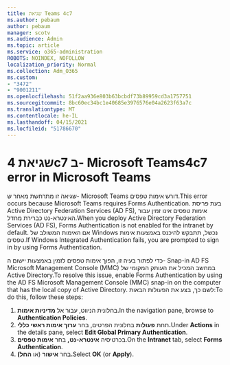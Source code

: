 ```yaml
---
title: שגיאת Teams 4c7
ms.author: pebaum
author: pebaum
manager: scotv
ms.audience: Admin
ms.topic: article
ms.service: o365-administration
ROBOTS: NOINDEX, NOFOLLOW
localization_priority: Normal
ms.collection: Adm_O365
ms.custom:
- "3472"
- "9001211"
ms.openlocfilehash: 51f2aa936e803b63bcbdf73b89959cd3a1757751
ms.sourcegitcommit: 8bc60ec34bc1e40685e3976576e04a2623f63a7c
ms.translationtype: MT
ms.contentlocale: he-IL
ms.lasthandoff: 04/15/2021
ms.locfileid: "51786670"
---
```

# <a name="4c7-error-in-microsoft-teams"></a><span data-ttu-id="58f24-102">שגיאת 4c7 ב- Microsoft Teams</span><span class="sxs-lookup"><span data-stu-id="58f24-102">4c7 error in Microsoft Teams</span></span>

<span data-ttu-id="58f24-103">שגיאה זו מתרחשת מאחר ש- Microsoft Teams דורש אימות טפסים.</span><span class="sxs-lookup"><span data-stu-id="58f24-103">This error occurs because Microsoft Teams requires Forms Authentication.</span></span> <span data-ttu-id="58f24-104">בעת פריסת Active Directory Federation Services (AD FS), אימות טפסים אינו זמין עבור האינטרא-נט כברירת מחדל.</span><span class="sxs-lookup"><span data-stu-id="58f24-104">When you deploy Active Directory Federation Services (AD FS), Forms Authentication is not enabled for the intranet by default.</span></span> <span data-ttu-id="58f24-105">אם האימות המשולב של Windows נכשל, תתבקש להיכנס באמצעות אימות טפסים.</span><span class="sxs-lookup"><span data-stu-id="58f24-105">If Windows Integrated Authentication fails, you are prompted to sign in by using Forms Authentication.</span></span>

<span data-ttu-id="58f24-106">כדי לפתור בעיה זו, הפוך אימות טפסים לזמין באמצעות יישום ה- Snap-in AD FS Microsoft Management Console (MMC) במחשב המכיל את העותק המקומי של Active Directory.</span><span class="sxs-lookup"><span data-stu-id="58f24-106">To resolve this issue, enable Forms Authentication by using the AD FS Microsoft Management Console (MMC) snap-in on the computer that has the local copy of Active Directory.</span></span> <span data-ttu-id="58f24-107">לשם כך, בצע את הפעולות הבאות:</span><span class="sxs-lookup"><span data-stu-id="58f24-107">To do this, follow these steps:</span></span> 

1. <span data-ttu-id="58f24-108">בחלונית הניווט, עבור אל **מדיניות אימות**.</span><span class="sxs-lookup"><span data-stu-id="58f24-108">In the navigation pane, browse to **Authentication Policies**.</span></span>
2. <span data-ttu-id="58f24-109">תחת **פעולות** בחלונית הפרטים, בחר **ערוך אימות ראשי כללי.**</span><span class="sxs-lookup"><span data-stu-id="58f24-109">Under **Actions** in the details pane, select **Edit Global Primary Authentication**.</span></span>
3. <span data-ttu-id="58f24-110">בכרטיסיה **אינטרא-נט,** בחר **אימות טפסים**.</span><span class="sxs-lookup"><span data-stu-id="58f24-110">On the **Intranet** tab, select **Forms Authentication**.</span></span>
4. <span data-ttu-id="58f24-111">בחר **אישור** (או **החל).**</span><span class="sxs-lookup"><span data-stu-id="58f24-111">Select **OK** (or **Apply**).</span></span>